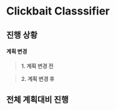 Clickbait Classsifier
=====================

## 진행 상황

#### 계획 변경
> **1. 계획 변경 전**

> **2. 계획 변경 후**


## 전체 계획대비 진행 
